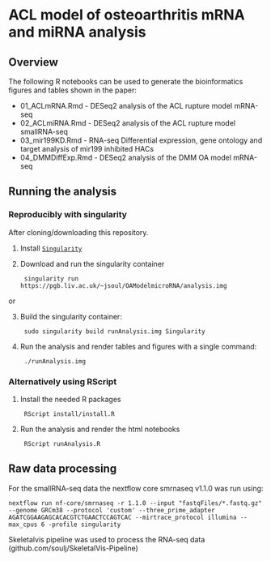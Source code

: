 # ACL model of osteoarthritis mRNA and miRNA analysis

## Overview 
The following R notebooks can be used to generate the bioinformatics figures and tables shown in the paper:

* 01_ACLmRNA.Rmd - DESeq2 analysis of the ACL rupture model mRNA-seq
* 02_ACLmiRNA.Rmd - DESeq2 analysis of the ACL rupture model smallRNA-seq
* 03_mir199KD.Rmd - RNA-seq Differential expression, gene ontology and target analysis of mir199 inhibited HACs
* 04_DMMDiffExp.Rmd - DESeq2 analysis of the DMM OA model mRNA-seq

## Running the analysis
### Reproducibly with singularity
After cloning/downloading this repository.

1. Install [`Singularity`](https://docs.sylabs.io/guides/3.8/user-guide/)

2. Download and run the singularity container

	```console
	 singularity run https://pgb.liv.ac.uk/~jsoul/OAModelmicroRNA/analysis.img
	```

or

3. Build the singularity container:
    ```console
     sudo singularity build runAnalysis.img Singularity
    ```
4. Run the analysis and render tables and figures with a single command:
    ```console
     ./runAnalysis.img
    ```

### Alternatively using RScript

1.	Install the needed R packages
    ```console
     RScript install/install.R
    ```
2.	Run the analysis and render the html notebooks
    ```console
     RScript runAnalysis.R
    ```

## Raw data processing
For the smallRNA-seq data the nextflow core smrnaseq v1.1.0
was run using:

```
nextflow run nf-core/smrnaseq -r 1.1.0 --input "fastqFiles/*.fastq.gz" --genome GRCm38 --protocol 'custom' --three_prime_adapter AGATCGGAAGAGCACACGTCTGAACTCCAGTCAC --mirtrace_protocol illumina --max_cpus 6 -profile singularity 
```

Skeletalvis pipeline was used to process the RNA-seq data (github.com/soulj/SkeletalVis-Pipeline)



